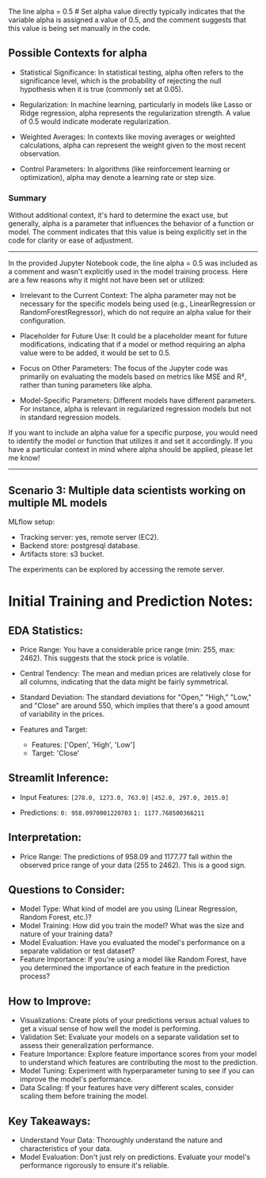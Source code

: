 The line alpha = 0.5  # Set alpha value directly typically indicates that the variable alpha is assigned a value of 0.5, and the comment suggests that this value is being set manually in the code.

## Possible Contexts for alpha
- Statistical Significance: In statistical testing, alpha often refers to the significance level, which is the probability of rejecting the null hypothesis when it is true (commonly set at 0.05).

- Regularization: In machine learning, particularly in models like Lasso or Ridge regression, alpha represents the regularization strength. A value of 0.5 would indicate moderate regularization.

- Weighted Averages: In contexts like moving averages or weighted calculations, alpha can represent the weight given to the most recent observation.

- Control Parameters: In algorithms (like reinforcement learning or optimization), alpha may denote a learning rate or step size.

### Summary
Without additional context, it's hard to determine the exact use, but generally, alpha is a parameter that influences the behavior of a function or model. The comment indicates that this value is being explicitly set in the code for clarity or ease of adjustment.


******************************************************************************

In the provided Jupyter Notebook code, the line alpha = 0.5 was included as a comment and wasn't explicitly used in the model training process. Here are a few reasons why it might not have been set or utilized:

- Irrelevant to the Current Context: The alpha parameter may not be necessary for the specific models being used (e.g., LinearRegression or RandomForestRegressor), which do not require an alpha value for their configuration.

- Placeholder for Future Use: It could be a placeholder meant for future modifications, indicating that if a model or method requiring an alpha value were to be added, it would be set to 0.5.

- Focus on Other Parameters: The focus of the Jupyter code was primarily on evaluating the models based on metrics like MSE and R², rather than tuning parameters like alpha.

- Model-Specific Parameters: Different models have different parameters. For instance, alpha is relevant in regularized regression models but not in standard regression models.

If you want to include an alpha value for a specific purpose, you would need to identify the model or function that utilizes it and set it accordingly. If you have a particular context in mind where alpha should be applied, please let me know!





*******************************************************************************************


## Scenario 3: Multiple data scientists working on multiple ML models

MLflow setup:
* Tracking server: yes, remote server (EC2).
* Backend store: postgresql database.
* Artifacts store: s3 bucket.

The experiments can be explored by accessing the remote server.


# Initial Training and Prediction Notes:


## EDA Statistics:
- Price Range: You have a considerable price range (min: 255, max: 2462). This suggests that the stock price is volatile.

- Central Tendency: The mean and median prices are relatively close for all columns, indicating that the data might be fairly symmetrical.

- Standard Deviation: The standard deviations for "Open," "High," "Low," and "Close" are around 550, which implies that there's a good amount of variability in the prices.

- Features and Target:
    - Features: ['Open', 'High', 'Low']
    - Target: 'Close'

## Streamlit Inference:
- Input Features:
`[278.0, 1273.0, 763.0]`
`[452.0, 297.0, 2015.0]`

- Predictions:
`0: 958.0970001220703`
`1: 1177.768500366211`

## Interpretation:
- Price Range: The predictions of 958.09 and 1177.77 fall within the observed price range of your data (255 to 2462). This is a good sign.


## Questions to Consider:
- Model Type: What kind of model are you using (Linear Regression, Random Forest, etc.)?
- Model Training: How did you train the model? What was the size and nature of your training data?
- Model Evaluation: Have you evaluated the model's performance on a separate validation or test dataset?
- Feature Importance: If you're using a model like Random Forest, have you determined the importance of each feature in the prediction process?

## How to Improve:
- Visualizations: Create plots of your predictions versus actual values to get a visual sense of how well the model is performing.
- Validation Set: Evaluate your models on a separate validation set to assess their generalization performance.
- Feature Importance: Explore feature importance scores from your model to understand which features are contributing the most to the prediction.
- Model Tuning: Experiment with hyperparameter tuning to see if you can improve the model's performance.
- Data Scaling: If your features have very different scales, consider scaling them before training the model.

## Key Takeaways:
- Understand Your Data: Thoroughly understand the nature and characteristics of your data.
- Model Evaluation: Don't just rely on predictions. Evaluate your model's performance rigorously to ensure it's reliable.